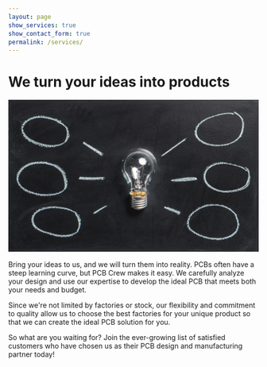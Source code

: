 ```yaml
---
layout: page
show_services: true
show_contact_form: true
permalink: /services/
---
```


# We turn your ideas into products

![Ideas](/assets/img/ideas.jpeg)

Bring your ideas to us, and we will turn them into reality. PCBs often have a steep learning curve, but PCB Crew makes it easy. We carefully analyze your design and use our expertise to develop the ideal PCB that meets both your needs and budget.

Since we're not limited by factories or stock, our flexibility and commitment to quality allow us to choose the best factories for your unique product so that we can create the ideal PCB solution for you.

So what are you waiting for? Join the ever-growing list of satisfied customers who have chosen us as their PCB design and manufacturing partner today!
